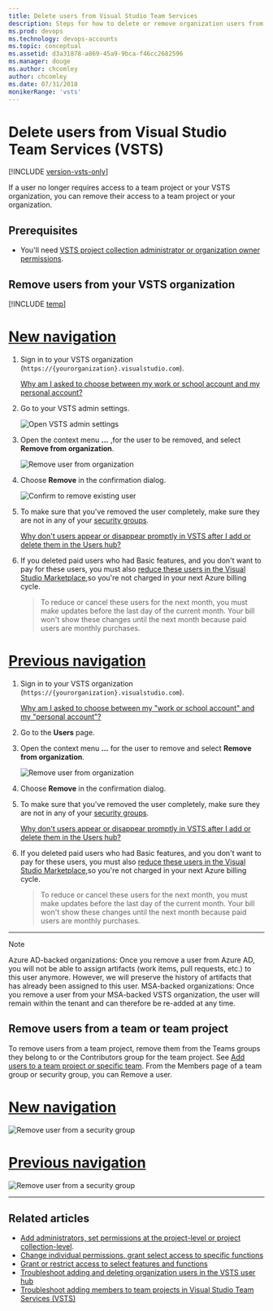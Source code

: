 ```yaml
---
title: Delete users from Visual Studio Team Services
description: Steps for how to delete or remove organization users from Visual Studio Team Services (VSTS) and removing users from a team or team project
ms.prod: devops
ms.technology: devops-accounts
ms.topic: conceptual
ms.assetid: d3a31878-a869-45a9-9bca-f46cc2682596
ms.manager: douge
ms.author: chcomley
author: chcomley
ms.date: 07/31/2018
monikerRange: 'vsts'
---
```


# Delete users from Visual Studio Team Services (VSTS)

[!INCLUDE [version-vsts-only](../../_shared/version-vsts-only.md)]

If a user no longer requires access to a team project or your VSTS organization, you can remove their access to a team project or your organization.

## Prerequisites

- You'll need [VSTS project collection administrator or organization owner permissions](../../organizations/security/set-project-collection-level-permissions.md?toc=/vsts/organizations/accounts/toc.json&bc=/vsts/organizations/accounts/breadcrumb/toc.json).

## Remove users from your VSTS organization

[!INCLUDE [temp](../../boards/_shared/new-agile-hubs-feature.md)]

# [New navigation](#tab/new-nav)

1. Sign in to your VSTS organization (```https://{yourorganization}.visualstudio.com```).

   [Why am I asked to choose between my work or school account and my personal account?](faq-create-organization.md#ChooseOrgAcctMSAcct)

2. Go to your VSTS admin settings.

    ![Open VSTS admin settings](../../_shared/_img/settings/open-admin-settings-vert.png)

3. Open the context menu **...** ,for the user to be removed, and select **Remove from organization**.

   ![Remove user from organization](_img/delete-user/remove-user-from-organization.png)

4. Choose **Remove** in the confirmation dialog.

   ![Confirm to remove existing user](_img/delete-user/confirm-remove-existing-user.png)

5. To make sure that you've removed the user completely, make sure they are not in any of your [security groups](../../organizations/security/add-users-team-project.md). 

   [Why don't users appear or disappear promptly in VSTS after I add or delete them in the Users hub?](faq-add-delete-users.md#users-delay)

6. If you deleted paid users who had Basic features, and you don't want to pay for these users, you must also [reduce these users in the Visual Studio Marketplace](../billing/buy-basic-access-add-users.md),so you're not charged in your next Azure billing cycle.

   > To reduce or cancel these users for the next month, you must make updates before the last day of the current month.
   > Your bill won't show these changes until the next month because paid users are monthly purchases.

# [Previous navigation](#tab/prev-nav)

1. Sign in to your VSTS organization (```https://{yourorganization}.visualstudio.com```).

   [Why am I asked to choose between my "work or school account" and my "personal account"?](faq-add-delete-users.md#ChooseOrgAcctMSAcct)

2. Go to the **Users** page.

3. Open the context menu **...** for the user to remove and select **Remove from organization**.

   ![![Remove user from organization](_img/delete-user/remove-user.png)
](_img/_shared/remove-from-organization-menu-selection.png)

4. Choose **Remove** in the confirmation dialog.

5. To make sure that you've removed the user completely, make sure they are not in any of your [security groups](../../organizations/security/add-users-team-project.md). 

   [Why don't users appear or disappear promptly in VSTS after I add or delete them in the Users hub?](faq-add-delete-users.md#users-delay)

6. If you deleted paid users who had Basic features, and you don't want to pay for these users, you must also [reduce these users in the Visual Studio Marketplace](../billing/buy-basic-access-add-users.md),so you're not charged in your next Azure billing cycle.

   > To reduce or cancel these users for the next month, you must make updates before the last day of the current month.
   > Your bill won't show these changes until the next month because paid users are monthly purchases.

---

>[!Note]
>Azure AD-backed organizations: Once you remove a user from Azure AD, you will not be able to assign artifacts (work items, pull requests, etc.) to this user anymore. However, we will preserve the history of artifacts that has already been assigned to this user.
>MSA-backed organizations: Once you remove a user from your MSA-backed VSTS organization, the user will remain within the tenant and can therefore be re-added at any time.

## Remove users from a team or team project

To remove users from a team project, remove them from the Teams groups they belong to or the Contributors group for the team project. See [Add users to a team project or specific team](../../organizations/security/add-users-team-project.md). From the Members page of a team group or security group, you can Remove a user.

# [New navigation](#tab/new-nav)

![Remove user from a security group](_img/delete-user/remove-user-from-project.png)

# [Previous navigation](#tab/prev-nav)

![Remove user from a security group](_img/delete-user/remove-user.png)

---

## Related articles

- [Add administrators, set permissions at the project-level or project collection-level](../../organizations/security/set-project-collection-level-permissions.md). 
- [Change individual permissions, grant select access to specific functions](../../organizations/security/change-individual-permissions.md)
- [Grant or restrict access to select features and functions](../../organizations/security/restrict-access.md)
- [Troubleshoot adding and deleting organization users in the VSTS user hub](faq-add-delete-users.md)
- [Troubleshoot adding members to team projects in Visual Studio Team Services (VSTS)](faq-add-team-members.md)
